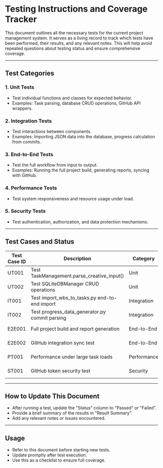 # Testing Instructions and Coverage Tracker

This document outlines all the necessary tests for the current project management system. It serves as a living record to track which tests have been performed, their results, and any relevant notes. This will help avoid repeated questions about testing status and ensure comprehensive coverage.

---

## Test Categories

### 1. Unit Tests
- Test individual functions and classes for expected behavior.
- Examples: Task parsing, database CRUD operations, GitHub API wrappers.

### 2. Integration Tests
- Test interactions between components.
- Examples: Importing JSON data into the database, progress calculation from commits.

### 3. End-to-End Tests
- Test the full workflow from input to output.
- Examples: Running the full project build, generating reports, syncing with GitHub.

### 4. Performance Tests
- Test system responsiveness and resource usage under load.

### 5. Security Tests
- Test authentication, authorization, and data protection mechanisms.

---

## Test Cases and Status

| Test Case ID | Description | Category | Status | Result Summary | Notes |
|--------------|-------------|----------|--------|----------------|-------|
| UT001 | Test TaskManagement.parse_creative_input() | Unit | Not Started | | |
| UT002 | Test SQLiteDBManager CRUD operations | Unit | Not Started | | |
| IT001 | Test import_wbs_to_tasks.py end-to-end import | Integration | Not Started | | |
| IT002 | Test progress_data_generator.py commit parsing | Integration | Not Started | | |
| E2E001 | Full project build and report generation | End-to-End | Not Started | | |
| E2E002 | GitHub integration sync test | End-to-End | Not Started | | |
| PT001 | Performance under large task loads | Performance | Not Started | | |
| ST001 | GitHub token security test | Security | Not Started | | |

---

## How to Update This Document

- After running a test, update the "Status" column to "Passed" or "Failed".
- Provide a brief summary of the results in "Result Summary".
- Add any relevant notes or issues encountered.

---

## Usage

- Refer to this document before starting new tests.
- Update promptly after test execution.
- Use this as a checklist to ensure full coverage.
